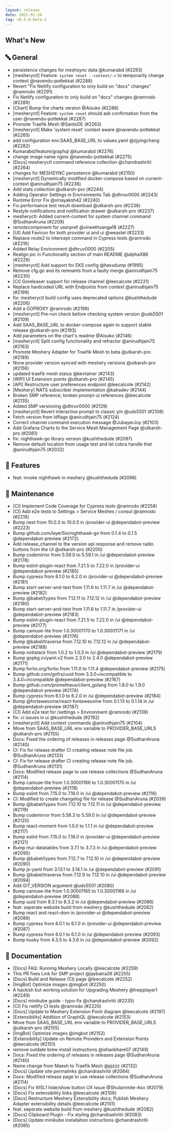 ```yaml
---
layout: release
date: 2021-01-26
tag: v0.5.0-beta-1
---
```


## What's New

## 🔤 General

- persistence changes for meshsync data @kumarabd (#2293)
- [mesheryctl] Feature: `system reset --context/-c` to temporarily change context @navendu-pottekkat (#2288)
- Revert "Fix Netlify configuration to only build on "docs" changes" @ramrodo (#2291)
- Fix Netlify configuration to only build on "docs" changes @ramrodo (#2289)
- [Chart] Bump the charts version @Aisuko (#2286)
- [mesheryctl] Feature: `system reset` should ask confirmation from the user @navendu-pottekkat (#2287)
- Promote Traefik Mesh @SantoDE (#2263)
- [mesheryctl] Make 'system reset' context aware @navendu-pottekkat (#2265)
- add configuration env.SAAS_BASE_URL to values.yaml @zjyingchang (#2282)
- Kumarabd/feature/graphql @kumarabd (#2276)
- change image name nginx @navendu-pottekkat (#2275)
- [Docs] mesheryctl command reference collection @chandrashritii (#2264)
- changes for MESHSYNC persistence @kumarabd (#2150)
- [mesheryctl] Dynamically modified docker-compose based on current-context @anirudhjain75 (#2236)
- Add stats collection @utkarsh-pro (#2244)
- Adding Operator Settings in Environments Tab @dhruv0000 (#2243)
- Runtime Error Fix @vinayaksh42 (#2240)
- Fix performance test result download @utkarsh-pro (#2238)
- Restyle notifications and notification drawer @utkarsh-pro (#2237)
- mesheryctl: Added current-context for system channel command @SudhanAruna (#2209)
- remotecomponent for userpref @vineethvanga18 (#2227)
- [UI] Add Favicon for both provider ui and ui @weastel (#2233)
- Replace route2 to intercept command in Cypress tests @ramrodo (#2216)
- Added Relay Environment @dhruv0000 (#2205)
- Realign pic in Functionality section of main README @alphaX86 (#2229)
- [mesheryctl] Add support for EKS config @hexxdump (#1995)
- Remove cfg.go and its remnants from a faulty merge @anirudhjain75 (#2230)
- [CI] Goreleaser support for release channel @leecalcote (#2221)
- Replace hardcoded URL with Endpoints from context @anirudhjain75 (#2199)
- fix: mesheryctl build config uses deprecated options @kushthedude (#2206)
- Add a GOPROXY @ramrodo (#2198)
- [mesheryctl] Pre-run check before checking system version @uds5501 (#2109)
- Add SAAS_BASE_URL to docker-compose again to support stable release @utkarsh-pro (#2193)
- Add parameters on the chart's readme @Aisuko (#2146)
- [mesheryctl] Split config functionality and refractor @anirudhjain75 (#2163)
- Promote Meshery Adapter for Traefik Mesh to beta @utkarsh-pro (#2189)
- None provider version synced with meshery versions @utkarsh-pro (#2156)
- updated traefik mesh status @kevtainer (#2143)
- [WIP] UI Extension points @utkarsh-pro (#2145)
- [API] Restructure user preferences endpoint @leecalcote (#2142)
- [Meshery] NATS subscriber implementation @kalradev (#2144)
- Broken SMP reference; broken prompt-ui references @leecalcote (#2135)
- Added SMP versioning @dhruv0000 (#2129)
- [mesheryctl] Revert interactive prompt to classic y/n @uds5501 (#2108)
- Fetch version from ldflags @anirudhjain75 (#2124)
- Correct channel command execution message @JubayerJoy (#2103)
- Add Grafana Charts to the Service Mesh Management Page @utkarsh-pro (#2081)
- fix: nighthawk-go library version @kushthedude (#2097)
- Remove default location from usage test and let cobra handle that @anirudhjain75 (#2032)

## 🚀 Features

- feat: invoke nighthawk in meshery @kushthedude (#2096)

## 🧰 Maintenance

- [CI] Implement Code Coverage for Cypress tests @ramrodo (#2258)
- [CI] Add e2e tests to Settings > Service Meshes / consul @ramrodo (#2218)
- Bump next from 10.0.3 to 10.0.5 in /provider-ui @dependabot-preview (#2223)
- Bump github.com/layer5io/nighthawk-go from 0.1.4 to 0.1.5 @dependabot-preview (#2172)
- Add release_channel to the version api response and remove radio buttons from the UI @utkarsh-pro (#2200)
- Bump codemirror from 5.59.0 to 5.59.1 in /ui @dependabot-preview (#2178)
- Bump eslint-plugin-react from 7.21.5 to 7.22.0 in /provider-ui @dependabot-preview (#2185)
- Bump cypress from 6.1.0 to 6.2.0 in /provider-ui @dependabot-preview (#2181)
- Bump start-server-and-test from 1.11.6 to 1.11.7 in /ui @dependabot-preview (#2182)
- Bump @babel/types from 7.12.11 to 7.12.12 in /ui @dependabot-preview (#2180)
- Bump start-server-and-test from 1.11.6 to 1.11.7 in /provider-ui @dependabot-preview (#2183)
- Bump eslint-plugin-react from 7.21.5 to 7.22.0 in /ui @dependabot-preview (#2177)
- Bump caniuse-lite from 1.0.30001170 to 1.0.30001171 in /ui @dependabot-preview (#2176)
- Bump @babel/traverse from 7.12.10 to 7.12.12 in /ui @dependabot-preview (#2188)
- Bump notistack from 1.0.2 to 1.0.3 in /ui @dependabot-preview (#2179)
- Bump gopkg.in/yaml.v2 from 2.3.0 to 2.4.0 @dependabot-preview (#2171)
- Bump fortio.org/fortio from 1.11.0 to 1.11.4 @dependabot-preview (#2175)
- Bump github.com/gofrs/uuid from 3.3.0+incompatible to 3.4.0+incompatible @dependabot-preview (#2167)
- Bump github.com/prometheus/client_golang from 1.8.0 to 1.9.0 @dependabot-preview (#2174)
- Bump cypress from 6.1.0 to 6.2.0 in /ui @dependabot-preview (#2184)
- Bump @fortawesome/react-fontawesome from 0.1.13 to 0.1.14 in /ui @dependabot-preview (#2187)
- [CI] Add e2e test for /settings > Environment @ramrodo (#2139)
- fix: ci issues in ui @kushthedude (#2192)
- [mesheryctl] Add context commands @anirudhjain75 (#2104)
- Move from SAAS_BASE_URL env variable to PROVIDER_BASE_URLS @utkarsh-pro (#2155)
- Docs: Fixed the ordering of releases in releases page @SudhanAruna (#2140)
- CI: Fix for release drafter CI creating release note file job. @SudhanAruna (#2133)
- CI: Fix for release drafter CI creating release note file job. @SudhanAruna (#2131)
- Docs: Modified release page to use release collections @SudhanAruna (#2114)
- Bump caniuse-lite from 1.0.30001166 to 1.0.30001170 in /ui @dependabot-preview (#2118)
- Bump eslint from 7.15.0 to 7.16.0 in /ui @dependabot-preview (#2116)
- CI: Modified to create changelog file for release @SudhanAruna (#2039)
- Bump @babel/types from 7.12.10 to 7.12.11 in /ui @dependabot-preview (#2119)
- Bump codemirror from 5.58.3 to 5.59.0 in /ui @dependabot-preview (#2120)
- Bump react-moment from 1.0.0 to 1.1.1 in /ui @dependabot-preview (#2117)
- Bump eslint from 7.15.0 to 7.16.0 in /provider-ui @dependabot-preview (#2121)
- Bump mui-datatables from 3.7.1 to 3.7.3 in /ui @dependabot-preview (#2095)
- Bump @babel/types from 7.12.7 to 7.12.10 in /ui @dependabot-preview (#2090)
- Bump js-yaml from 3.13.1 to 3.14.1 in /ui @dependabot-preview (#2091)
- Bump @babel/traverse from 7.12.9 to 7.12.10 in /ui @dependabot-preview (#2094)
- Add GIT_VERSION argument @uds5501 (#2080)
- Bump caniuse-lite from 1.0.30001165 to 1.0.30001166 in /ui @dependabot-preview (#2088)
- Bump uuid from 8.3.1 to 8.3.2 in /ui @dependabot-preview (#2086)
- feat: seperate website build from meshery @kushthedude (#2082)
- Bump react and react-dom in /provider-ui @dependabot-preview (#2089)
- Bump cypress from 6.0.1 to 6.1.0 in /provider-ui @dependabot-preview (#2087)
- Bump cypress from 6.0.1 to 6.1.0 in /ui @dependabot-preview (#2093)
- Bump husky from 4.3.5 to 4.3.6 in /ui @dependabot-preview (#2092)

## 📖 Documentation

- [Docs] FAQ: Running Meshery Locally @leecalcote (#2259)
- This PR fixes Link for SMP project @jaybatra26 (#2255)
- [Docs] Build and Release (CI) page @leecalcote (#2252)
- [ImgBot] Optimize images @imgbot (#2250)
- A hackish but working solution for Upgrading Meshery @hwpplayer1 (#2249)
- [Docs] minikube guide - typo-fix @chandrashritii (#2235)
- [CI] Fix netlify CI tests @ramrodo (#2220)
- [Docs] Update to Meshery Extension Point diagram @leecalcote (#2197)
- [Extensibility] Addition of GraphQL @leecalcote (#2153)
- Move from SAAS_BASE_URL env variable to PROVIDER_BASE_URLS @utkarsh-pro (#2155)
- [ImgBot] Optimize images @imgbot (#2152)
- [Extensibility] Update on Remote Providers and Extension Points @leecalcote (#2151)
- remove outdate brew install instructions @ishankhare07 (#2149)
- Docs: Fixed the ordering of releases in releases page @SudhanAruna (#2140)
- Name change from Maesh to Traefik Mesh @pjzzz (#2132)
- [Docs] Update site permalinks @chandrashritii (#2084)
- Docs: Modified release page to use release collections @SudhanAruna (#2114)
- [Docs] Fix WSL1 hide/show button UX issue @Shulammite-Aso (#2079)
- [Docs] Fix extensibility links @leecalcote (#2106)
- [Docs] Restructure Meshery Extensibility docs; Publish Meshery Adapter extensibility details @leecalcote (#2101)
- feat: seperate website build from meshery @kushthedude (#2082)
- [Docs] Clipboard Plugin - Fix styling @chandrashritii (#2083)
- [Docs] Update minikube installation instructions @chandrashritii (#2085)
